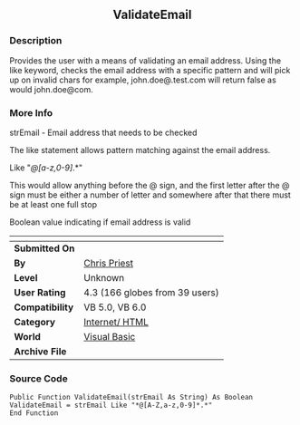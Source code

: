﻿<div align="center">

## ValidateEmail


</div>

### Description

Provides the user with a means of validating an email address. Using the like keyword, checks the email address with a specific pattern and will pick up on invalid chars for example, john.doe@.test.com will return false as would john.doe@com.
 
### More Info
 
strEmail - Email address that needs to be checked

The like statement allows pattern matching against the email address.

Like "*@[a-z,0-9]*.*"

This would allow anything before the @ sign, and the first letter after the @ sign must be either a number of letter and somewhere after that there must be at least one full stop

Boolean value indicating if email address is valid


<span>             |<span>
---                |---
**Submitted On**   |
**By**             |[Chris Priest](https://github.com/Planet-Source-Code/PSCIndex/blob/master/ByAuthor/chris-priest.md)
**Level**          |Unknown
**User Rating**    |4.3 (166 globes from 39 users)
**Compatibility**  |VB 5\.0, VB 6\.0
**Category**       |[Internet/ HTML](https://github.com/Planet-Source-Code/PSCIndex/blob/master/ByCategory/internet-html__1-34.md)
**World**          |[Visual Basic](https://github.com/Planet-Source-Code/PSCIndex/blob/master/ByWorld/visual-basic.md)
**Archive File**   |[](https://github.com/Planet-Source-Code/chris-priest-validateemail__1-4181/archive/master.zip)





### Source Code

```
Public Function ValidateEmail(strEmail As String) As Boolean
ValidateEmail = strEmail Like "*@[A-Z,a-z,0-9]*.*"
End Function
```

